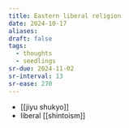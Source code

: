 ```yaml
---
title: Eastern liberal religion
date: 2024-10-17
aliases: 
draft: false
tags:
  - thoughts
  - seedlings
sr-due: 2024-11-02
sr-interval: 13
sr-ease: 270
---
```

- [[jiyu shukyo]]
- liberal [[shintoism]]